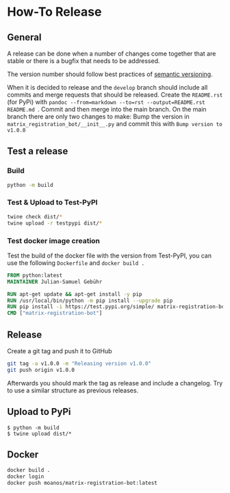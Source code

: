 # How-To Release


## General
A release can be done when a number of changes come together that are stable or there is a bugfix that needs to
be addressed.

The version number should follow best practices of [semantic versioning](https://semver.org/).

When it is decided to release and the `develop` branch should include all commits and merge requests that should be
released. Create the `README.rst` (for PyPi) with `pandoc --from=markdown --to=rst --output=README.rst README.md `. 
Commit and then merge into the main branch. On the main branch there are only two changes to make: Bump the
version in `matrix_registration_bot/__init__.py` and commit this with `Bump version to v1.0.0`

## Test a release

### Build

```bash
python -m build
```

### Test & Upload to Test-PyPI

```bash
twine check dist/*
twine upload -r testpypi dist/*
```

### Test docker image creation

Test the build of the docker file with the version from Test-PyPI, you can use the following `Dockerfile` and `docker build .`
```Dockerfile
FROM python:latest
MAINTAINER Julian-Samuel Gebühr

RUN apt-get update && apt-get install -y pip
RUN /usr/local/bin/python -m pip install --upgrade pip
RUN pip install -i https://test.pypi.org/simple/ matrix-registration-bot
CMD ["matrix-registration-bot"]
```

## Release

Create a git tag and push it to GitHub
```bash
git tag -a v1.0.0 -m "Releasing version v1.0.0"
git push origin v1.0.0
```
Afterwards you should mark the tag as release and include a changelog. Try to use a similar structure as previous
releases.

## Upload to PyPi
```
$ python -m build
$ twine upload dist/* 
```

## Docker

```bash
docker build .
docker login
docker push moanos/matrix-registration-bot:latest
```
